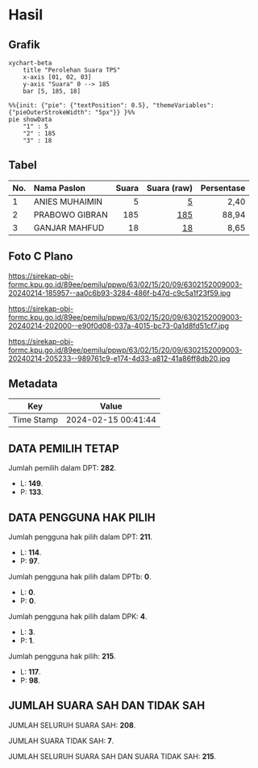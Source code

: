 # Hasil

## Grafik

```mermaid
xychart-beta
    title "Perolehan Suara TPS"
    x-axis [01, 02, 03]
    y-axis "Suara" 0 --> 185
    bar [5, 185, 18]
```

```mermaid
%%{init: {"pie": {"textPosition": 0.5}, "themeVariables": {"pieOuterStrokeWidth": "5px"}} }%%
pie showData
    "1" : 5
    "2" : 185
    "3" : 18
```

## Tabel

| No. | Nama Paslon    | Suara | Suara (raw) | Persentase |
|:--- |:-------------- | -----:| -----------:| ----------:|
| 1   | ANIES MUHAIMIN | 5     | [5][p-1]    | 2,40       |
| 2   | PRABOWO GIBRAN | 185   | [185][p-2]  | 88,94      |
| 3   | GANJAR MAHFUD  | 18    | [18][p-3]   | 8,65       |


[p-1]: https://github.com/gigit-pemilu/pemilu-2024/blob/main/pilpres/hitung-suara/sub/63-kalimantan-selatan/sub/02-kotabaru/sub/15-sungai-durian/sub/2009-rantau-jaya/sub/003-tps/sub/paslon-1.txt
[p-2]: https://github.com/gigit-pemilu/pemilu-2024/blob/main/pilpres/hitung-suara/sub/63-kalimantan-selatan/sub/02-kotabaru/sub/15-sungai-durian/sub/2009-rantau-jaya/sub/003-tps/sub/paslon-2.txt
[p-3]: https://github.com/gigit-pemilu/pemilu-2024/blob/main/pilpres/hitung-suara/sub/63-kalimantan-selatan/sub/02-kotabaru/sub/15-sungai-durian/sub/2009-rantau-jaya/sub/003-tps/sub/paslon-3.txt

## Foto C Plano

https://sirekap-obj-formc.kpu.go.id/89ee/pemilu/ppwp/63/02/15/20/09/6302152009003-20240214-185957--aa0c6b93-3284-486f-b47d-c9c5a1f23f59.jpg

https://sirekap-obj-formc.kpu.go.id/89ee/pemilu/ppwp/63/02/15/20/09/6302152009003-20240214-202000--e90f0d08-037a-4015-bc73-0a1d8fd51cf7.jpg

https://sirekap-obj-formc.kpu.go.id/89ee/pemilu/ppwp/63/02/15/20/09/6302152009003-20240214-205233--989761c9-e174-4d33-a812-41a86ff8db20.jpg


## Metadata

| Key        | Value               |
| ---------- | ------------------- |
| Time Stamp | 2024-02-15 00:41:44 |


## DATA PEMILIH TETAP

Jumlah pemilih dalam DPT: **282**.
 * L: **149**.
 * P: **133**.

## DATA PENGGUNA HAK PILIH

Jumlah pengguna hak pilih dalam DPT: **211**.
 * L: **114**.
 * P: **97**.

Jumlah pengguna hak pilih dalam DPTb: **0**.
 * L: **0**.
 * P: **0**.

Jumlah pengguna hak pilih dalam DPK: **4**.
 * L: **3**.
 * P: **1**.

Jumlah pengguna hak pilih: **215**.
 * L: **117**.
 * P: **98**.

## JUMLAH SUARA SAH DAN TIDAK SAH

JUMLAH SELURUH SUARA SAH: **208**.

JUMLAH SUARA TIDAK SAH: **7**.

JUMLAH SELURUH SUARA SAH DAN SUARA TIDAK SAH: **215**.


